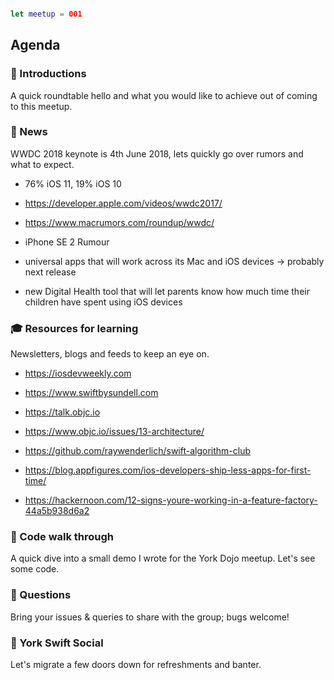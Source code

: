 ```swift

let meetup = 001

```

## Agenda 

### 🖖 Introductions

A quick roundtable hello and what you would like to achieve out of coming to this meetup.

### 📢 News

WWDC 2018 keynote is 4th June 2018, lets quickly go over rumors and what to expect.

* 76% iOS 11, 19% iOS 10

* https://developer.apple.com/videos/wwdc2017/

* https://www.macrumors.com/roundup/wwdc/

* iPhone SE 2 Rumour

* universal apps that will work across its Mac and iOS devices -> probably next release

 * new Digital Health tool that will let parents know how much time their children have spent using iOS devices

### 🎓 Resources for learning

Newsletters, blogs and feeds to keep an eye on.

* https://iosdevweekly.com

* https://www.swiftbysundell.com

* https://talk.objc.io

* https://www.objc.io/issues/13-architecture/

* https://github.com/raywenderlich/swift-algorithm-club

* https://blog.appfigures.com/ios-developers-ship-less-apps-for-first-time/

* https://hackernoon.com/12-signs-youre-working-in-a-feature-factory-44a5b938d6a2


### 🚀 Code walk through

A quick dive into a small demo I wrote for the York Dojo meetup. Let's see some code.

### 🙋 Questions

Bring your issues & queries to share with the group; bugs welcome!

### 🍻 York Swift Social 

Let's migrate a few doors down for refreshments and banter. 
